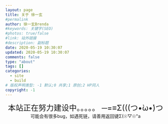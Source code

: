 ```yaml
---
layout: page
title: 关于 徐一玄
#permalink
author: 徐一玄Brenda
#keywords: 关键字(SEO)
#photos: true/false
#link: 站外链接
#description: 副标题
date: 2020-05-19 10:30:07
updated: 2020-05-19 10:30:07
comments: false
type: "about"
tags: []
categories:
  - site
  - build
# 版权声明类型: -1 默认;0 共享;1 原创;2 HP同人
copyright: -1
---
```

<center>

<font size=5>本站正在努力建设中。。。。。 ─=≡Σ(((つ•̀ω•́)つ</font>
可能会有很多bug，如遇死链，请善用返回键Σ(☉▽☉"a
</center>
